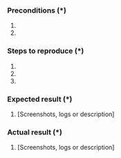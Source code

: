 ### Preconditions (*)
<!---
    Please provide as detailed information about your environment as possible.
    For example Magento version, tag, HEAD, PHP & MySQL version, etc..
-->
1. 
2. 

### Steps to reproduce (*)
<!---
    It is important to provide a set of clear steps to reproduce this bug.
    If relevant please include code samples
-->
1. 
2. 
3. 

### Expected result (*)
<!--- Tell us what should happen -->
1. [Screenshots, logs or description]

### Actual result (*)
<!--- Tell us what happens instead -->
1. [Screenshots, logs or description]
